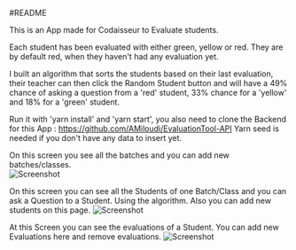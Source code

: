 #README

This is an App made for Codaisseur to Evaluate students.

Each student has been evaluated with either green, yellow or red. They are by default red, when they haven't had any evaluation yet.

I built an algorithm that sorts the students based on their last evaluation, their teacher can then click the Random Student button and will have a 49% chance of asking a question from a 'red' student, 33% chance for a 'yellow' and 18% for a 'green' student.

Run it with 'yarn install' and 'yarn start', you also need to clone the Backend for this App : https://github.com/AMiloudi/EvaluationTool-API
Yarn seed is needed if you don't have any data to insert yet.

On this screen you see all the batches and you can add new batches/classes.  
![Screenshot](https://cloudinary.com/console/media_library#/dialog/image/upload/Batch_urtgm5.ppg)

On this screen you can see all the Students of one Batch/Class and you can ask a Question to a Student. Using the algorithm. Also you can add new students on this page.
![Screenshot](https://cloudinary.com/console/media_library#/dialog/image/upload/Student_ykwntv.ppg)

At this Screen you can see the evaluations of a Student. You can add new Evaluations here and remove evaluations.
![Screenshot](https://cloudinary.com/console/media_library#/dialog/image/upload/Screenshot_from_2018-03-12_13-59-19_ucykgd.png)
